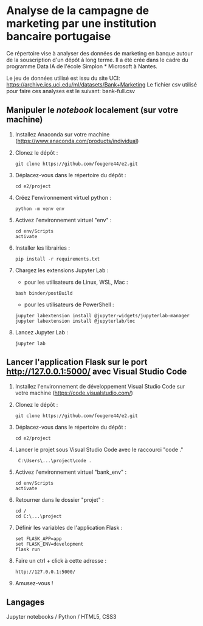 # Analyse de la campagne de marketing par une institution bancaire portugaise
Ce répertoire vise à analyser des données de marketing en banque autour de la souscription d'un dépôt à long terme. Il a été crée dans le cadre du programme Data IA de l'école Simplon * Microsoft à Nantes.

Le jeu de données utilisé est issu du site UCI: https://archive.ics.uci.edu/ml/datasets/Bank+Marketing
Le fichier csv utilisé pour faire ces analyses est le suivant: bank-full.csv

## Manipuler le *notebook* localement (sur votre machine)

1. Installez Anaconda sur votre machine (https://www.anaconda.com/products/individual)

2. Clonez le dépôt :
    ```
    git clone https://github.com/fougere44/e2.git
    ```

3. Déplacez-vous dans le répertoire du dépôt :
    ```
    cd e2/project
    ```

4. Créez l'environnement virtuel python :
    ```
    python -m venv env
    ```

5. Activez l'environnement virtuel "env" :
    ```
    cd env/Scripts
    activate
    ```
    
6. Installer les librairies :
    ```
    pip install -r requirements.txt
    ```

7. Chargez les extensions Jupyter Lab :

    - pour les utilisateurs de Linux, WSL, Mac :
    ```
    bash binder/postBuild
    ```
    
    - pour les utilisateurs de PowerShell :
    ```
    jupyter labextension install @jupyter-widgets/jupyterlab-manager
    jupyter labextension install @jupyterlab/toc
    ```

8. Lancez Jupyter Lab :
    ```
    jupyter lab
    ```


## Lancer l'application Flask sur le port http://127.0.0.1:5000/ avec Visual Studio Code

1. Installez l'environnement de développement Visual Studio Code sur votre machine (https://code.visualstudio.com/)

2. Clonez le dépôt :
    ```
    git clone https://github.com/fougere44/e2.git
    ```

3. Déplacez-vous dans le répertoire du dépôt :
    ```
    cd e2/project
    ```

4. Lancer le projet sous Visual Studio Code avec le raccourci "code ."
   ```
    C:\Users\...\project\code .
    ```

5. Activez l'environnement virtuel "bank_env" :
    ```
    cd env/Scripts
    activate
    ```
    
6. Retourner dans le dossier "projet" :
    ```
    cd /
    cd C:\...\project
    ```

7. Définir les variables de l'application Flask :
    ```
    set FLASK_APP=app
    set FLASK_ENV=development
    flask run
    ```

8. Faire un ctrl + click à cette adresse : 
    ```
    http://127.0.0.1:5000/
    ```

9. Amusez-vous !











## Langages 

Jupyter notebooks / Python / HTML5, CSS3


